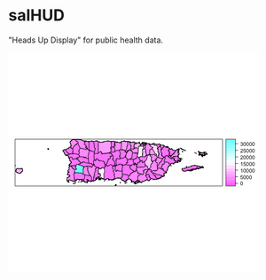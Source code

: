 salHUD
======

"Heads Up Display" for public health data.

![Years of Potential Life Lost](ypll-2008.png)